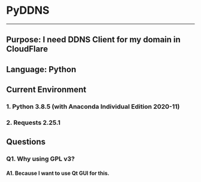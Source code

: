 # PyDDNS
---
## Purpose: I need DDNS Client for my domain in CloudFlare
## Language: Python
## Current Environment
### 1. Python 3.8.5 (with Anaconda Individual Edition 2020-11)
### 2. Requests 2.25.1
## Questions
### Q1. Why using GPL v3?
#### A1. Because I want to use Qt GUI for this.
